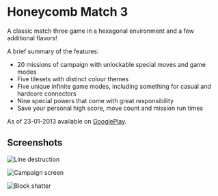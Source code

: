 # Honeycomb Match 3
A classic match three game in a hexagonal environment and a few additional flavors!

A brief summary of the features:
* 20 missions of campaign with unlockable special moves and game modes
* Five tilesets with distinct colour themes
* Five unique infinite game modes, including something for casual and hardcore connectors
* Nine special powers that come with great responsibility
* Save your personal high score, move count and mission run times

As of 23-01-2013 available on [GooglePlay](https://play.google.com/store/apps/details?id=com.handknittedapps.honeycombmatchthree).


## Screenshots

![Line destruction](https://github.com/porke/HoneycombMatchThree/blob/master/images/HoneycombMatchThree_line_clear.jpg)


![Campaign screen](https://github.com/porke/HoneycombMatchThree/blob/master/images/HoneycombMatchThree_campaign.jpg)


![Block shatter](https://github.com/porke/HoneycombMatchThree/blob/master/images/HoneycombMatchThree_strong_break.jpg)

